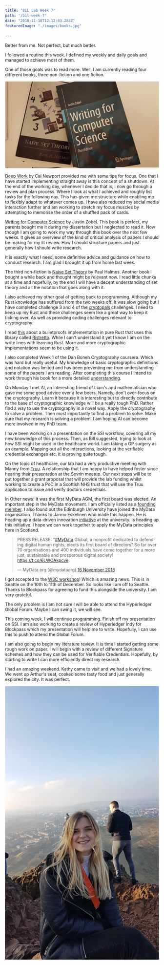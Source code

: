 ```yaml
---
title: "BIL Lab Week 7"
path: '/bil-week-7'
date: "2018-11-18T12:12:03.284Z"
featuredImage: "./images/books.jpg"  

---
```


Better from me. Not perfect, but much better.

I followed a routine this week. I defined my weekly and daily goals and managed to achieve most of them.

One of those goals was to read more. Well, I am currently reading four different books, three non-fiction and one fiction. 

![](./images/books.jpg)

[Deep Work](http://calnewport.com/books/deep-work/) by Cal Newport provided me with some tips for focus. One that I have started implementing straight away is this concept of a shutdown. At the end of the working day, whenever I decide that is, I now go through a review and plan process. Where I look at what I achieved and roughly list tasks for the following day. This has given me structure while enabling me to flexibly adapt to whatever comes up. I have also reduced my social media interaction further and am working to stretch my focus muscles by attempting to memorise the order of a shuffled pack of cards.

[Writing for Computer Science](https://www.amazon.co.uk/Writing-Computer-Science-Justin-Zobel/dp/1447166388/ref=sr_1_1/258-5855565-5974265?ie=UTF8&qid=1542647561&sr=8-1&keywords=writing+for+computer+science) by Justin Zobel. This book is perfect, my parents bought me it during my dissertation but I neglected to read it. Now though I am going to work my way through this book over the next few weeks. It gives an overview of the kind of critical analysis of papers I should be making for my lit review. How I should structure papers and just generally how I should write research.

It is exactly what I need, some definitive advice and guidance on how to conduct research. I am glad I brought it up from home last week. 

The third non-fiction is [Naive Set Theory](https://www.amazon.co.uk/Naive-Set-Theory-Paul-Halmos/dp/1614271313) by Paul Halmos. Another book I bought a while back and thought might be relevant now. I read little chunks at a time and hopefully, by the end I will have a decent understanding of set theory and all the notation that goes along with it.

I also achieved my other goal of getting back to programming. Although my Rust knowledge has suffered from the two weeks off. It was slow going but I have completed challenge 3 and 4 of the [cryptopals](https://cryptopals.com) challenges. I need to keep up my Rust and these challenges seem like a great way to keep it ticking over. As well as providing coding challenges relevant to cryptography.

I read [this](https://medium.com/interstellar/bulletproofs-pre-release-fcb1feb36d4b) about a bulletproofs implementation in pure Rust that uses this library called [Ristretto](https://ristretto.group/). While I can't understand it yet I know I am on the write lines with learning Rust. More and more cryptographic implementations seem to be using it.

I also completed Week 1 of the Dan Boneh Cryptography coursera. Which was hard but really useful. My knowledge of basic cryptographic definitions and notation was limited and has been preventing me from understanding some of the papers I am reading. After completing this course I intend to work through his book for a more detailed [understanding](https://crypto.stanford.edu/~dabo/cryptobook/).

On Monday I met Al, an interesting friend of Liam's and mathematician who gave me some good advice over a few beers. Namely, don't over-focus on the cryptography. Learn it because it is interesting but to directly contribute to the base of cryptographic knowledge will be a really tough PhD. Rather find a way to use the cryptography in a novel way. Apply the cryptography to solve a problem. Then most importantly to find a problem to solve. Make sure that my research is solving a problem. I am hoping Al can become more involved in my PhD team.

I have been working on a presentation on the SSI workflow, covering all my new knowledge of this process. Then, as Bill suggested, trying to look at how SSI might be used in the healthcare world. I am taking a GP surgery as an example. Mapping out all the interactions, looking at the verifiable credential exchanges etc. It is proving quite tough.

On the topic of healthcare, our lab had a very productive meeting with Manny from [Truu](https://truu.id). A relationship that I am happy to have helped foster since hearing their presentation at the Sovrin meetup. Our next steps will be to put together a grant proposal that will provide the lab funding whilst working to create a PoC in a Scottish NHS trust that will use the Truu application to issue and verify doctors credentials.

In Other news: It was the first MyData AGM, the first board was elected. An important step in the MyData movement. I am officially listed as a [founding member](https://mydata.org/founders/). I also found out the Edinburgh University have joined the MyData organisation. Thanks to Jarmo Eskelinen who made this happen. He is heading up a data-driven innovation [initiative](https://www.ed.ac.uk/news/staff/2018/data-driven-innovation-lead-announced) at the university. is heading up this initiative. I hope we can work together to apply the MyData principles here in Scotland.

<blockquote class="twitter-tweet" data-lang="en-gb"><p lang="en" dir="ltr">PRESS RELEASE: &quot;<a href="https://twitter.com/hashtag/MyData?src=hash&amp;ref_src=twsrc%5Etfw">#MyData</a> Global, a nonprofit dedicated to defending digital human rights, elects its first board of directors&quot; So far over 70 organisations and 400 individuals have come together for a more just, sustainable and prosperous digital society! <a href="https://t.co/6LWOAkpcve">https://t.co/6LWOAkpcve</a></p>&mdash; MyData.org (@mydataorg) <a href="https://twitter.com/mydataorg/status/1063422692613922816?ref_src=twsrc%5Etfw">16 November 2018</a></blockquote>

I got accepted to the [W3C workshop](https://www.w3.org/Security/strong-authentication-and-identity-workshop/cfp.html)! Which is amazing news. This is in Seattle on the 10th to 11th of December. So looks like I am off to Seattle. Thanks to Blockpass for agreeing to fund this alongside the university. I am very grateful.

The only problem is I am not sure I will be able to attend the Hyperledger Global Forum. Maybe I can swing it, we will see.

This coming week, I will continue programming. Finish off my presentation on SSI. I am also working to create a review of Hyperledger Indy for Blockpass which my presentation will help me to write. Hopefully, I can use this to push to attend the Global Forum.

I am also going to begin my literature review. It is time I started getting some rough work on paper. I will begin with a review of different Signature schemes and how they can be used for Verifiable Credentials. Hopefully, by starting to write I can more efficiently direct my research.

I had an amazing weekend. Kathy came to visit and we had a lovely time. We went up Arthur's seat, cooked some tasty food and just generally explored the city. It was perfect.

![Kathy](images/kathy.jpg)